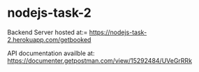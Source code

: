 # nodejs-task-2

Backend Server hosted at:= https://nodejs-task-2.herokuapp.com/getbooked


API documentation availble at: https://documenter.getpostman.com/view/15292484/UVeGrRRk
